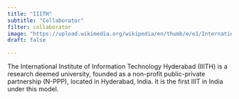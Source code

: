 ```yaml
---
title: "IIITH"
subtitle: "Collaborator"
filter: collaborator
image: "https://upload.wikimedia.org/wikipedia/en/thumb/e/e1/International_Institute_of_Information_Technology%2C_Hyderabad_logo.png/220px-International_Institute_of_Information_Technology%2C_Hyderabad_logo.png"
draft: false

---
```

The International Institute of Information Technology Hyderabad (IIITH) is a research deemed university, founded as a non-profit public-private partnership (N-PPP), located in Hyderabad, India. It is the first IIIT in India under this model.
